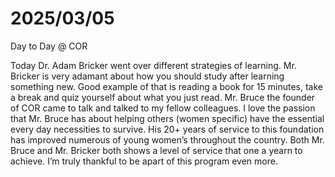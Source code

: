 # 2025/03/05

Day to Day @ COR

Today Dr. Adam Bricker went over different strategies of learning. Mr. Bricker is very adamant about how you should study after learning something new. Good example of that is reading a book for 15 minutes, take a break and quiz yourself about what you just read. Mr. Bruce the founder of COR came to talk and talked to my fellow colleagues. I love the passion that Mr. Bruce has about helping others (women specific) have the essential every day necessities to survive. His 20+ years of service to this foundation has improved numerous of young women’s throughout the country. Both Mr. Bruce and Mr. Bricker both shows a level of service that one a yearn to achieve. I’m truly thankful to be apart of this program even more.
